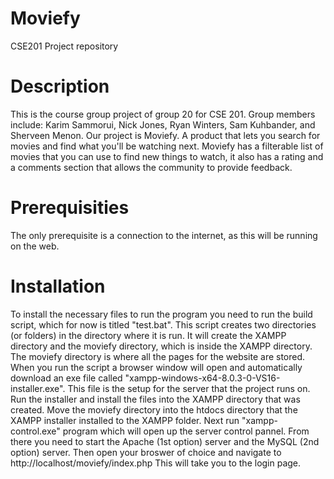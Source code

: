 # Moviefy
CSE201 Project repository

# Description 
This is the course group project of group 20 for CSE 201. Group members include: Karim Sammorui, Nick Jones, Ryan Winters, Sam Kuhbander, and Sherveen Menon. Our project is Moviefy.
A product that lets you search for movies and find what you'll be watching next. Moviefy has a filterable list of movies that you can use to find new things to watch, it also has a rating 
and a comments section that allows the community to provide feedback. 

# Prerequisities 
The only prerequisite is a connection to the internet, as this will be running on the web.

# Installation
To install the necessary files to run the program you need to run the build script, which for now is titled "test.bat". 
This script creates two directories (or folders) in the directory where it is run. It will create the XAMPP directory and the moviefy directory, which is inside the XAMPP directory.
The moviefy directory is where all the pages for the website are stored. 
When you run the script a browser window will open and automatically download an exe file called "xampp-windows-x64-8.0.3-0-VS16-installer.exe". 
This file is the setup for the server that the project runs on. Run the installer and install the files into the XAMPP directory that was created. 
Move the moviefy directory into the htdocs directory that the XAMPP installer installed to the XAMPP folder. 
Next run "xampp-control.exe" program which will open up the server control pannel. From there you need to start the Apache (1st option) server and the MySQL (2nd option) server.
Then open your broswer of choice and navigate to http://localhost/moviefy/index.php 
This will take you to the login page. 
